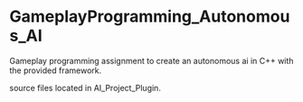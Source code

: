 # GameplayProgramming_Autonomous_AI
Gameplay programming assignment to create an autonomous ai in C++ with the provided framework.

source files located in AI_Project_Plugin.
